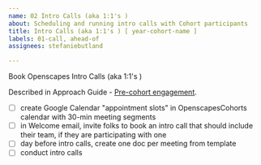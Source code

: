 ```yaml
---
name: 02 Intro Calls (aka 1:1's )
about: Scheduling and running intro calls with Cohort participants
title: Intro Calls (aka 1:1's ) [ year-cohort-name ]
labels: 01-call, ahead-of
assignees: stefaniebutland

---
```


Book Openscapes Intro Calls (aka 1:1's )

Described in Approach Guide - [Pre-cohort engagement](https://openscapes.github.io/approach-guide/champions/pre-cohort-engage.html#intro-calls).

- [ ] create Google Calendar "appointment slots" in OpenscapesCohorts calendar with 30-min meeting segments 
- [ ] in Welcome email, invite folks to book an intro call that should include their team, if they are participating with one
- [ ] day before intro calls, create one doc per meeting from template
- [ ] conduct intro calls
